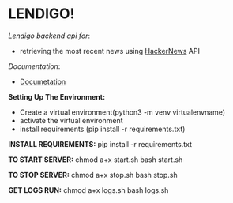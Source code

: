 # LENDIGO!

*Lendigo backend api for*:
- retrieving the most recent news using [HackerNews](https://news.ycombinator.com/) API

*Documentation*:
- [Documetation](https://documenter.getpostman.com/view/16607098/UyxgJo8n)

**Setting Up The Environment:**
- Create a virtual environment(python3 -m venv virtualenvname)
- activate the virtual environment 
- install requirements (pip install -r requirements.txt)


**INSTALL REQUIREMENTS:**
pip install -r requirements.txt

**TO START SERVER:**
chmod a+x start.sh
bash start.sh

**TO STOP SERVER:**
chmod a+x stop.sh
bash stop.sh

**GET LOGS RUN:** 
chmod a+x logs.sh
bash logs.sh

